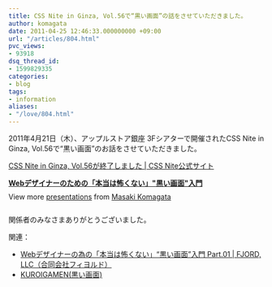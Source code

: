 ```yaml
---
title: CSS Nite in Ginza, Vol.56で“黒い画面”の話をさせていただきました。
author: komagata
date: 2011-04-25 12:46:33.000000000 +09:00
url: "/articles/804.html"
pvc_views:
- 93918
dsq_thread_id:
- 1599829335
categories:
- blog
tags:
- information
aliases:
- "/love/804.html"
---
```

2011年4月21日（木）、アップルストア銀座 3Fシアターで開催されたCSS Nite in Ginza, Vol.56で“黒い画面”のお話をさせていただきました。

[CSS Nite in Ginza, Vol.56が終了しました | CSS Nite公式サイト][1]

<div style="width:425px" id="__ss_7719378">
  <strong style="display:block;margin:12px 0 4px"><a href="http://www.slideshare.net/komagata/dont-be-afraid-kuroigamen" title="Webデザイナーのための「本当は怖くない」&quot;黒い画面&quot;入門">Webデザイナーのための「本当は怖くない」"黒い画面"入門</a></strong>  
  
  <div style="padding:5px 0 12px">
    View more <a href="http://www.slideshare.net/">presentations</a> from <a href="http://www.slideshare.net/komagata">Masaki Komagata</a>
  </div>
</div>

関係者のみなさまありがとうございました。

関連：

  * [Webデザイナーの為の「本当は怖くない」“黒い画面”入門 Part.01 | FJORD, LLC（合同会社フィヨルド）][2]
  * [KUROIGAMEN(黒い画面)][3]

 [1]: http://cssnite.jp/archives/post_2077.html
 [2]: http://fjord.jp/love/548.html
 [3]: http://kuroigamen.com/